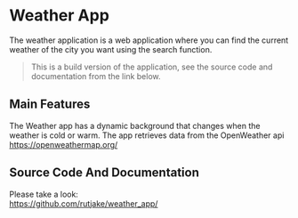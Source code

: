 # Weather App
The weather application is a web application where you can find the current weather of the city you want using the search function.<br>
>This is a build version of the application, see the source code and documentation from the link below.

## Main Features
The Weather app has a dynamic background that changes when the weather is cold or warm.
The app retrieves data from the OpenWeather api
https://openweathermap.org/

## Source Code And Documentation
Please take a look:<br>
https://github.com/rutjake/weather_app/
